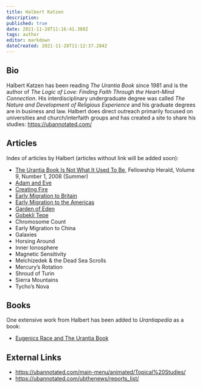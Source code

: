 ```yaml
---
title: Halbert Katzen
description:
published: true
date: 2021-11-28T11:16:41.388Z
tags: author
editor: markdown
dateCreated: 2021-11-28T11:12:37.284Z
---
```


## Bio

Halbert Katzen has been reading _The Urantia Book_ since 1981 and is the author of _The Logic of Love: Finding Faith Through the Heart-Mind Connection_. His interdisciplinary undergraduate degree was called _The Nature and Development of Religious Experience_ and his graduate degrees are in business and law. Halbert does direct outreach primarily focused on universities and church/interfaith groups and has created a site to share his studies: https://ubannotated.com/

## Articles

Index of articles by Halbert (articles without link will be added soon):

- [The Urantia Book Is Not What It Used To Be](/en/article/Halbert_Katzen/The_Urantia_Book_Is_Not_What_It_Used_To_Be), Fellowship Herald, Volume 9, Number 1, 2008 (Summer)
- [Adam and Eve](/en/article/Halbert_Katzen/Adam_and_Eve)
- [Creating Fire](/en/article/Halbert_Katzen/Creating_fire)
- [Early Migration to Britain](/en/article/Halbert_Katzen/Early_migration_to_Britain)
- [Early Migration to the Americas](/en/article/Halbert_Katzen/Early_migration_to_the_Americas)
- [Garden of Eden](/en/article/Halbert_Katzen/Garden_of_Eden)
- [Gobekli Tepe](/en/article/Halbert_Katzen/Gobekli_Tepe)
- Chromosome Count
- Early Migration to China
- Galaxies
- Horsing Around
- Inner Ionosphere
- Magnetic Sensitivity
- Melchizedek & the Dead Sea Scrolls
- Mercury’s Rotation
- Shroud of Turin
- Sierra Mountains
- Tycho’s Nova

## Books

One extensive work from Halbert has been added to *Urantiapedia* as a book:
- [Eugenics Race and The Urantia Book](/en/book/Halbert_Katzen/Eugenics_Race_and_The_Urantia_Book/Index)

## External Links

- https://ubannotated.com/main-menu/animated/Topical%20Studies/
- https://ubannotated.com/ubthenews/reports_list/